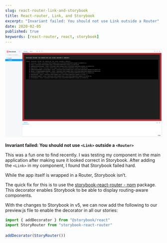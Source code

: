 ```yaml
---
slug: react-router-link-and-storybook
title: React-router, Link, and Storybook
excerpt: "Invariant failed: You should not use Link outside a Router"
date: 2020-02-05
published: true
keywords: [react-router, react, storybook]
---
```


![Picture of an error in Storybook](./images/storybook-link-error.png)

**Invariant failed: You should not use `<Link>` outside a `<Router>`**

This was a fun one to find recently. I was testing my component in the main
application after making sure it looked correct in Storybook. After adding the
`<Link>` in my component, I found that Storybook failed hard.

While the app itself is wrapped in a Router, Storybook isn’t.

The quick fix for this is to use the
[storybook-react-router - npm](https://www.npmjs.com/package/storybook-react-router)
package. This decorator enables Storybook to be able to display routing-aware
components.

With the changes to Storybook in v5, we can now add the following to our
preview.js file to enable the decorator in all our stories:

```js
import { addDecorator } from "@storybook/react"
import StoryRouter from "storybook-react-router"

addDecorator(StoryRouter())
```
